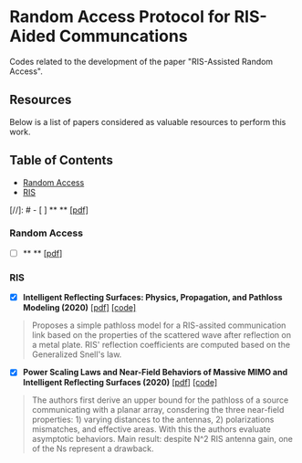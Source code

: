 # Random Access Protocol for RIS-Aided Communcations

Codes related to the development of the paper "RIS-Assisted Random Access".

Resources
---------

Below is a list of papers considered as valuable resources to perform this work.

Table of Contents
-----------------

- [Random Access](#random-access)
- [RIS](#ris)

[//]: # - [ ] ** ** [[pdf]]()

### Random Access

- [ ] ** ** [[pdf]()]
>


### RIS
- [x] **Intelligent Reflecting Surfaces: Physics, Propagation, and Pathloss Modeling (2020)** [[pdf]](https://ieeexplore.ieee.org/document/8936989) [[code]](https://github.com/emilbjornson/IRS-modeling)
> Proposes a simple pathloss model for a RIS-assited communication link based on the properties of the scattered wave after reflection on a metal plate. RIS' reflection coefficients are computed based on the Generalized Snell's law.

-[x] **Power Scaling Laws and Near-Field Behaviors of Massive MIMO and Intelligent Reflecting Surfaces (2020)** [[pdf]](https://ieeexplore.ieee.org/document/9184098) [[code]](https://github.com/emilbjornson/near-field-behavior)
> The authors first derive an upper bound for the pathloss of a source communicating with a planar array, consdering the three near-field properties: 1) varying distances to the antennas, 2) polarizations mismatches, and effective areas. With this the authors evaluate asymptotic behaviors. Main result: despite N^2 RIS antenna gain, one of the Ns represent a drawback.



